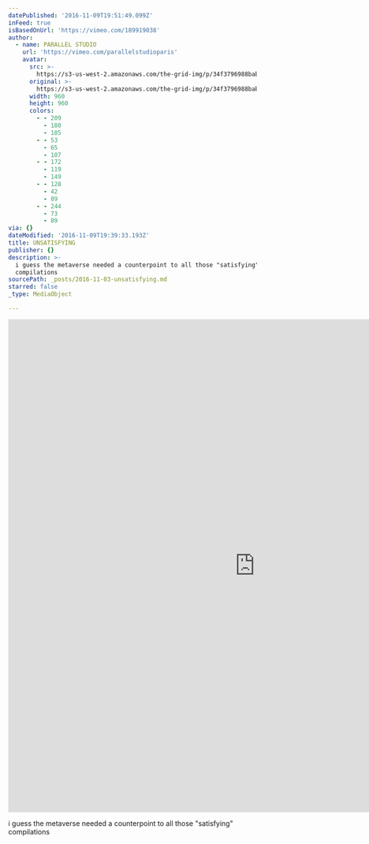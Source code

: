 ```yaml
---
datePublished: '2016-11-09T19:51:49.099Z'
inFeed: true
isBasedOnUrl: 'https://vimeo.com/189919038'
author:
  - name: PARALLEL STUDIO
    url: 'https://vimeo.com/parallelstudioparis'
    avatar:
      src: >-
        https://s3-us-west-2.amazonaws.com/the-grid-img/p/34f3796988babda8b99ec67d14321e5b27508ff2.jpg
      original: >-
        https://s3-us-west-2.amazonaws.com/the-grid-img/p/34f3796988babda8b99ec67d14321e5b27508ff2.jpg
      width: 960
      height: 960
      colors:
        - - 209
          - 180
          - 185
        - - 53
          - 65
          - 107
        - - 172
          - 119
          - 149
        - - 128
          - 42
          - 89
        - - 244
          - 73
          - 89
via: {}
dateModified: '2016-11-09T19:39:33.193Z'
title: UNSATISFYING
publisher: {}
description: >-
  i guess the metaverse needed a counterpoint to all those "satisfying"
  compilations
sourcePath: _posts/2016-11-03-unsatisfying.md
starred: false
_type: MediaObject

---
```

<iframe src="https://cdn.embedly.com/widgets/media.html?src=https%3A%2F%2Fplayer.vimeo.com%2Fvideo%2F189919038&amp;url=https%3A%2F%2Fvimeo.com%2F189919038&amp;image=https%3A%2F%2Fi.vimeocdn.com%2Fvideo%2F600474889_960.jpg&amp;key=b7d04c9b404c499eba89ee7072e1c4f7&amp;type=text%2Fhtml&amp;schema=vimeo" width="1000" height="1000" scrolling="no" frameborder="0" allowfullscreen="" style=""></iframe>

i guess the metaverse needed a counterpoint to all those "satisfying" compilations